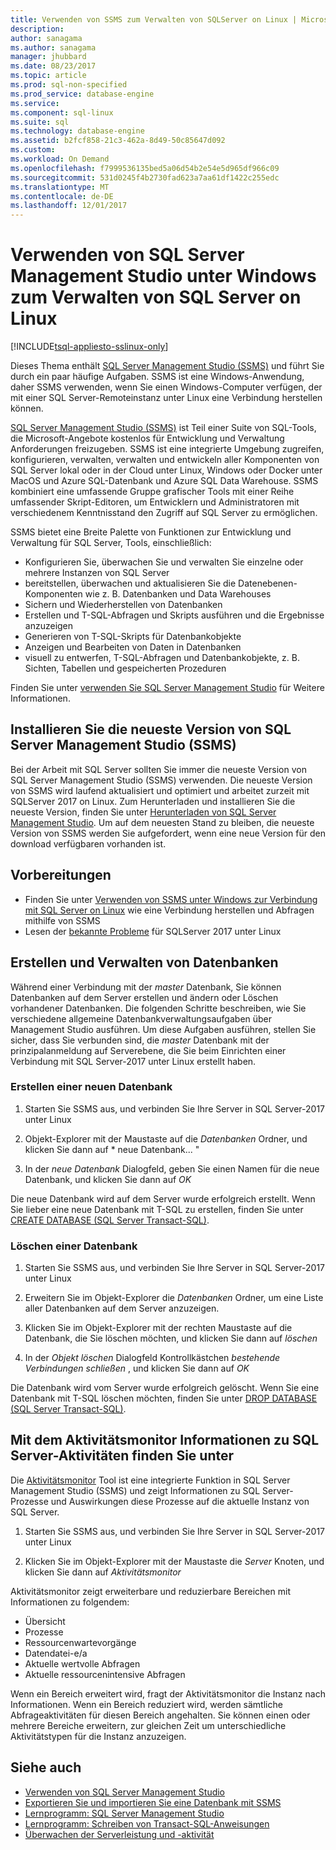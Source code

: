 ```yaml
---
title: Verwenden von SSMS zum Verwalten von SQLServer on Linux | Microsoft Docs
description: 
author: sanagama
ms.author: sanagama
manager: jhubbard
ms.date: 08/23/2017
ms.topic: article
ms.prod: sql-non-specified
ms.prod_service: database-engine
ms.service: 
ms.component: sql-linux
ms.suite: sql
ms.technology: database-engine
ms.assetid: b2fcf858-21c3-462a-8d49-50c85647d092
ms.custom: 
ms.workload: On Demand
ms.openlocfilehash: f7999536135bed5a06d54b2e54e5d965df966c09
ms.sourcegitcommit: 531d0245f4b2730fad623a7aa61df1422c255edc
ms.translationtype: MT
ms.contentlocale: de-DE
ms.lasthandoff: 12/01/2017
---
```

# <a name="use-sql-server-management-studio-on-windows-to-manage-sql-server-on-linux"></a>Verwenden von SQL Server Management Studio unter Windows zum Verwalten von SQL Server on Linux

[!INCLUDE[tsql-appliesto-sslinux-only](../includes/tsql-appliesto-sslinux-only.md)]

Dieses Thema enthält [SQL Server Management Studio (SSMS)](../ssms/sql-server-management-studio-ssms.md) und führt Sie durch ein paar häufige Aufgaben. SSMS ist eine Windows-Anwendung, daher SSMS verwenden, wenn Sie einen Windows-Computer verfügen, der mit einer SQL Server-Remoteinstanz unter Linux eine Verbindung herstellen können.

[SQL Server Management Studio (SSMS)](../ssms/sql-server-management-studio-ssms.md) ist Teil einer Suite von SQL-Tools, die Microsoft-Angebote kostenlos für Entwicklung und Verwaltung Anforderungen freizugeben. SSMS ist eine integrierte Umgebung zugreifen, konfigurieren, verwalten, verwalten und entwickeln aller Komponenten von SQL Server lokal oder in der Cloud unter Linux, Windows oder Docker unter MacOS und Azure SQL-Datenbank und Azure SQL Data Warehouse. SSMS kombiniert eine umfassende Gruppe grafischer Tools mit einer Reihe umfassender Skript-Editoren, um Entwicklern und Administratoren mit verschiedenem Kenntnisstand den Zugriff auf SQL Server zu ermöglichen.

SSMS bietet eine Breite Palette von Funktionen zur Entwicklung und Verwaltung für SQL Server, Tools, einschließlich:

- Konfigurieren Sie, überwachen Sie und verwalten Sie einzelne oder mehrere Instanzen von SQL Server
- bereitstellen, überwachen und aktualisieren Sie die Datenebenen-Komponenten wie z. B. Datenbanken und Data Warehouses
- Sichern und Wiederherstellen von Datenbanken
- Erstellen und T-SQL-Abfragen und Skripts ausführen und die Ergebnisse anzuzeigen
- Generieren von T-SQL-Skripts für Datenbankobjekte
- Anzeigen und Bearbeiten von Daten in Datenbanken
- visuell zu entwerfen, T-SQL-Abfragen und Datenbankobjekte, z. B. Sichten, Tabellen und gespeicherten Prozeduren

Finden Sie unter [verwenden Sie SQL Server Management Studio](https://msdn.microsoft.com/en-us/library/ms174173.aspx) für Weitere Informationen.

## <a name="install-the-newest-version-of-sql-server-management-studio-ssms"></a>Installieren Sie die neueste Version von SQL Server Management Studio (SSMS)

Bei der Arbeit mit SQL Server sollten Sie immer die neueste Version von SQL Server Management Studio (SSMS) verwenden. Die neueste Version von SSMS wird laufend aktualisiert und optimiert und arbeitet zurzeit mit SQLServer 2017 on Linux. Zum Herunterladen und installieren Sie die neueste Version, finden Sie unter [Herunterladen von SQL Server Management Studio](../ssms/download-sql-server-management-studio-ssms.md). Um auf dem neuesten Stand zu bleiben, die neueste Version von SSMS werden Sie aufgefordert, wenn eine neue Version für den download verfügbaren vorhanden ist. 

## <a name="before-you-begin"></a>Vorbereitungen
- Finden Sie unter [Verwenden von SSMS unter Windows zur Verbindung mit SQL Server on Linux](sql-server-linux-develop-use-ssms.md) wie eine Verbindung herstellen und Abfragen mithilfe von SSMS
- Lesen der [bekannte Probleme](sql-server-linux-release-notes.md) für SQLServer 2017 unter Linux

## <a name="create-and-manage-databases"></a>Erstellen und Verwalten von Datenbanken
Während einer Verbindung mit der *master* Datenbank, Sie können Datenbanken auf dem Server erstellen und ändern oder Löschen vorhandener Datenbanken. Die folgenden Schritte beschreiben, wie Sie verschiedene allgemeine Datenbankverwaltungsaufgaben über Management Studio ausführen. Um diese Aufgaben ausführen, stellen Sie sicher, dass Sie verbunden sind, die *master* Datenbank mit der prinzipalanmeldung auf Serverebene, die Sie beim Einrichten einer Verbindung mit SQL Server-2017 unter Linux erstellt haben.

### <a name="create-a-new-database"></a>Erstellen einer neuen Datenbank

1. Starten Sie SSMS aus, und verbinden Sie Ihre Server in SQL Server-2017 unter Linux

2. Objekt-Explorer mit der Maustaste auf die *Datenbanken* Ordner, und klicken Sie dann auf * neue Datenbank... "

3. In der *neue Datenbank* Dialogfeld, geben Sie einen Namen für die neue Datenbank, und klicken Sie dann auf *OK*

Die neue Datenbank wird auf dem Server wurde erfolgreich erstellt. Wenn Sie lieber eine neue Datenbank mit T-SQL zu erstellen, finden Sie unter [CREATE DATABASE (SQL Server Transact-SQL)](../t-sql/statements/create-database-sql-server-transact-sql.md).

### <a name="drop-a-database"></a>Löschen einer Datenbank

1. Starten Sie SSMS aus, und verbinden Sie Ihre Server in SQL Server-2017 unter Linux

2. Erweitern Sie im Objekt-Explorer die *Datenbanken* Ordner, um eine Liste aller Datenbanken auf dem Server anzuzeigen.

3. Klicken Sie im Objekt-Explorer mit der rechten Maustaste auf die Datenbank, die Sie löschen möchten, und klicken Sie dann auf *löschen*

4. In der *Objekt löschen* Dialogfeld Kontrollkästchen *bestehende Verbindungen schließen* , und klicken Sie dann auf *OK*

Die Datenbank wird vom Server wurde erfolgreich gelöscht. Wenn Sie eine Datenbank mit T-SQL löschen möchten, finden Sie unter [DROP DATABASE (SQL Server Transact-SQL)](../t-sql/statements/drop-database-transact-sql.md).

## <a name="use-activity-monitor-to-see-information-about-sql-server-activity"></a>Mit dem Aktivitätsmonitor Informationen zu SQL Server-Aktivitäten finden Sie unter

Die [Aktivitätsmonitor](../relational-databases/performance-monitor/activity-monitor.md) Tool ist eine integrierte Funktion in SQL Server Management Studio (SSMS) und zeigt Informationen zu SQL Server-Prozesse und Auswirkungen diese Prozesse auf die aktuelle Instanz von SQL Server.

1. Starten Sie SSMS aus, und verbinden Sie Ihre Server in SQL Server-2017 unter Linux

2. Klicken Sie im Objekt-Explorer mit der Maustaste die *Server* Knoten, und klicken Sie dann auf *Aktivitätsmonitor*

Aktivitätsmonitor zeigt erweiterbare und reduzierbare Bereichen mit Informationen zu folgendem:
- Übersicht
- Prozesse
- Ressourcenwartevorgänge
- Datendatei-e/a
- Aktuelle wertvolle Abfragen
- Aktuelle ressourcenintensive Abfragen

Wenn ein Bereich erweitert wird, fragt der Aktivitätsmonitor die Instanz nach Informationen. Wenn ein Bereich reduziert wird, werden sämtliche Abfrageaktivitäten für diesen Bereich angehalten. Sie können einen oder mehrere Bereiche erweitern, zur gleichen Zeit um unterschiedliche Aktivitätstypen für die Instanz anzuzeigen.

## <a name="see-also"></a>Siehe auch
- [Verwenden von SQL Server Management Studio](https://msdn.microsoft.com/en-us/library/ms174173.aspx)
- [Exportieren Sie und importieren Sie eine Datenbank mit SSMS](sql-server-linux-migrate-ssms.md)
- [Lernprogramm: SQL Server Management Studio](https://msdn.microsoft.com/en-us/library/bb934498.aspx)
- [Lernprogramm: Schreiben von Transact-SQL-Anweisungen](../t-sql/tutorial-writing-transact-sql-statements.md)
- [Überwachen der Serverleistung und -aktivität](../relational-databases/performance/server-performance-and-activity-monitoring.md)
